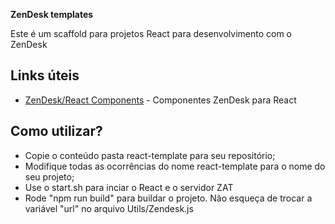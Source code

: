 **ZenDesk templates**

Este é um scaffold para projetos React para desenvolvimento com o ZenDesk

## Links úteis

 - [ZenDesk/React Components](https://garden.zendesk.com/react-components/) - Componentes ZenDesk para React
 

## Como utilizar?
 
- Copie o conteúdo pasta react-template para seu repositório;
- Modifique todas as ocorrências do nome react-template para o nome do seu projeto; 
- Use o start.sh para inciar o React e o servidor ZAT
- Rode "npm run build" para buildar o projeto. Não esqueça de trocar a variável "url" no arquivo Utils/Zendesk.js